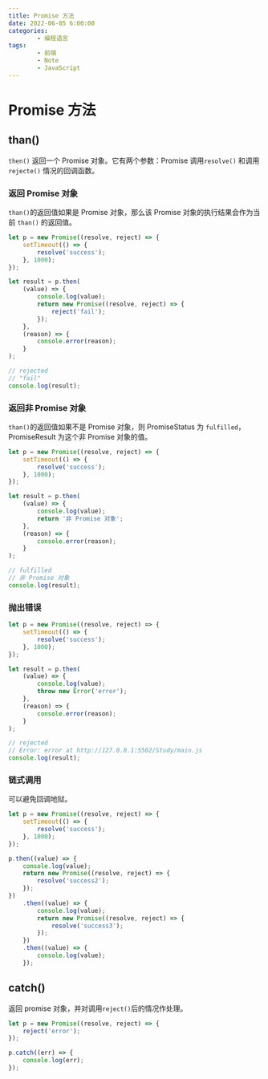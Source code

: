 ```yaml
---
title: Promise 方法
date: 2022-06-05 6:00:00
categories:
        - 编程语言
tags:
        - 前端
        - Note
        - JavaScript
---
```


# Promise 方法

## than()

`then()` 返回一个 Promise 对象。它有两个参数：Promise 调用`resolve()` 和调用 `rejecte()` 情况的回调函数。

### 返回 Promise 对象

`than()`的返回值如果是 Promise 对象，那么该 Promise 对象的执行结果会作为当前 `than()` 的返回值。

```js
let p = new Promise((resolve, reject) => {
	setTimeout(() => {
		resolve('success');
	}, 1000);
});

let result = p.then(
	(value) => {
		console.log(value);
		return new Promise((resolve, reject) => {
			reject('fail');
		});
	},
	(reason) => {
		console.error(reason);
	}
);

// rejected
// "fail"
console.log(result);
```

### 返回非 Promise 对象

`than()`的返回值如果不是 Promise 对象，则 PromiseStatus 为 `fulfilled`，PromiseResult 为这个非 Promise 对象的值。

```js
let p = new Promise((resolve, reject) => {
	setTimeout(() => {
		resolve('success');
	}, 1000);
});

let result = p.then(
	(value) => {
		console.log(value);
		return '非 Promise 对象';
	},
	(reason) => {
		console.error(reason);
	}
);

// fulfilled
// 非 Promise 对象
console.log(result);

```

### 抛出错误

```js
let p = new Promise((resolve, reject) => {
	setTimeout(() => {
		resolve('success');
	}, 1000);
});

let result = p.then(
	(value) => {
		console.log(value);
		throw new Error('error');
	},
	(reason) => {
		console.error(reason);
	}
);

// rejected
// Error: error at http://127.0.0.1:5502/Study/main.js
console.log(result);

```

### 链式调用

可以避免回调地狱。

```js
let p = new Promise((resolve, reject) => {
	setTimeout(() => {
		resolve('success');
	}, 1000);
});

p.then((value) => {
	console.log(value);
	return new Promise((resolve, reject) => {
		resolve('success2');
	});
})
	.then((value) => {
		console.log(value);
		return new Promise((resolve, reject) => {
			resolve('success3');
		});
	})
	.then((value) => {
		console.log(value);
	});
```

## catch()

返回 promise 对象，并对调用`reject()`后的情况作处理。

```js
let p = new Promise((resolve, reject) => {
	reject('error');
});

p.catch((err) => {
	console.log(err);
});

```

